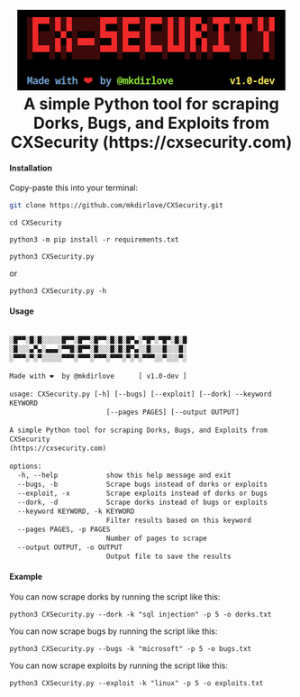 <h1 align="center">
  <br>
  <a href="https://github.com/mkdirlove/CXSecurity"><img src="https://github.com/mkdirlove/CXSecurity/blob/main/logo.png" alt="CXSecurity"></a>
  <br>
  A simple Python tool for scraping Dorks, Bugs, and Exploits from CXSecurity (https://cxsecurity.com)
  <br>
</h1>

#### Installation

Copy-paste this into your terminal:

```sh
git clone https://github.com/mkdirlove/CXSecurity.git
```
```
cd CXSecurity
```
```
python3 -m pip install -r requirements.txt
```
```
python3 CXSecurity.py
```
or
```
python3 CXSecurity.py -h
```
#### Usage
```   

░█▀▀░█░█░░░░░█▀▀░█▀▀░█▀▀░█░█░█▀▄░▀█▀░▀█▀░█░█
░█░░░▄▀▄░▄▄▄░▀▀█░█▀▀░█░░░█░█░█▀▄░░█░░░█░░░█░
░▀▀▀░▀░▀░░░░░▀▀▀░▀▀▀░▀▀▀░▀▀▀░▀░▀░▀▀▀░░▀░░░▀░ 

Made with ❤️  by @mkdirlove      [ v1.0-dev ]

usage: CXSecurity.py [-h] [--bugs] [--exploit] [--dork] --keyword KEYWORD
                        [--pages PAGES] [--output OUTPUT]

A simple Python tool for scraping Dorks, Bugs, and Exploits from CXSecurity
(https://cxsecurity.com)

options:
  -h, --help            show this help message and exit
  --bugs, -b            Scrape bugs instead of dorks or exploits
  --exploit, -x         Scrape exploits instead of dorks or bugs
  --dork, -d            Scrape dorks instead of bugs or exploits
  --keyword KEYWORD, -k KEYWORD
                        Filter results based on this keyword
  --pages PAGES, -p PAGES
                        Number of pages to scrape
  --output OUTPUT, -o OUTPUT
                        Output file to save the results
```
#### Example

You can now scrape dorks by running the script like this:
```
python3 CXSecurity.py --dork -k "sql injection" -p 5 -o dorks.txt
```

You can now scrape bugs by running the script like this:
```
python3 CXSecurity.py --bugs -k "microsoft" -p 5 -o bugs.txt
```

You can now scrape exploits by running the script like this:
```
python3 CXSecurity.py --exploit -k "linux" -p 5 -o exploits.txt
```
